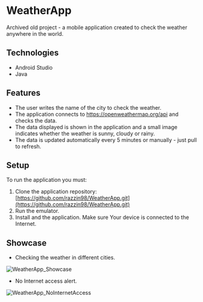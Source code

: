 # WeatherApp
Archived old project - a mobile application created to check the weather anywhere in the world.

## Technologies
- Android Studio
- Java

## Features
- The user writes the name of the city to check the weather.
- The application connects to https://openweathermap.org/api and checks the data.
- The data displayed is shown in the application and a small image indicates whether the weather is sunny, cloudy or rainy.
- The data is updated automatically every 5 minutes or manually - just pull to refresh.

## Setup
To run the application you must:
1. Clone the application repository: [https://github.com/razzin98/WeatherApp.git](https://github.com/razzin98/WeatherApp.git)
2. Run the emulator.
3. Install and the application. Make sure Your device is connected to the Internet.

## Showcase
- Checking the weather in different cities.

![WeatherApp_Showcase](https://user-images.githubusercontent.com/75611423/118479721-aaa1f580-b711-11eb-8a09-72f4b588c2c9.gif)

- No Internet access alert.

![WeatherApp_NoInternetAccess](https://user-images.githubusercontent.com/75611423/118479802-c0afb600-b711-11eb-9749-ea41493a93b7.gif)
